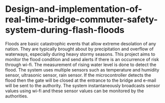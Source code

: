 # Design-and-implementation-of-real-time-bridge-commuter-safety-system-during-flash-floods
Floods are basic catastrophic events that allow extreme desolation of any nation. They are typically brought about by precipitation and overflow of waterways, especially during heavy stormy seasons. This project aims to monitor the flood condition and send alerts if there is an occurrence of risk through wi-fi. The measurement of rising water level is done to detect the flood. The system uses multiple sensors such as temperature and humidity sensor, ultrasonic sensor, rain sensor. If the microcontroller detects the flood then the gate will be closed at the entrance to the bridge and e-mail will be sent to the authority. The system instantaneously broadcasts sensor values using wi-fi and these sensor values can be monitored by the authorities.
